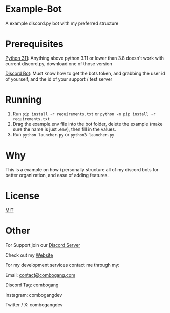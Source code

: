 # Example-Bot
A example discord.py bot with my preferred structure

# Prerequisites
[Python 311](https://www.python.org/downloads/release/python-3116/): Anything above python 3.11 or lower than 3.8 doesn't work with current discord.py, download one of those version

[Discord Bot](https://discord.com/developers/applications): Must know how to get the bots token, and grabbing the user id of yourself, and the id of your support / test server

# Running
1. Run ```pip install -r requirements.txt``` or ```python -m pip install -r requirements.txt```
2. Drag the example.env file into the bot folder, delete the example (make sure the name is just .env), then fill in the values.
3. Run ```python launcher.py``` or ```python3 launcher.py```

# Why
This is a example on how i personally structure all of my discord bots for better organization, and ease of adding features.

# License
[MIT](https://opensource.org/license/mit/)

# Other
For Support join our [Discord Server](https://discord.gg/VydyERgcxR)

Check out my [Website](https://combogang.com)

For my development services contact me through my:

Email: contact@combogang.com

Discord Tag: combogang

Instagram: combogangdev

Twitter / X: combogangdev